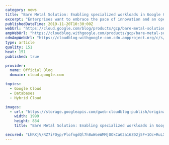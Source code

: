 ```yaml
---
category: news
title: "Bare Metal Solution: Enabling specialized workloads in Google Cloud"
excerpt: "Enterprises want to embrace the pace of innovation and an operational business model of the modern-day cloud, but they don’t want to disrupt their existing IT landscape or upgrade all their legacy applications. This presents a conundrum, as most legacy applications were not designed to run in the cloud,"
publishedDateTime: 2019-11-20T10:30:00Z
webUrl: "https://cloud.google.com/blog/products/gcp/bare-metal-solution-enabling-specialized-workloads-in-google-cloud/"
ampWebUrl: "https://cloudblog.withgoogle.com/products/gcp/bare-metal-solution-enabling-specialized-workloads-in-google-cloud/amp/"
cdnAmpWebUrl: "https://cloudblog-withgoogle-com.cdn.ampproject.org/c/s/cloudblog.withgoogle.com/products/gcp/bare-metal-solution-enabling-specialized-workloads-in-google-cloud/amp/"
type: article
quality: 151
heat: 151
published: true

provider:
  name: Official Blog
  domain: cloud.google.com

topics:
  - Google Cloud
  - Databases
  - Hybrid Cloud

images:
  - url: "https://storage.googleapis.com/gweb-cloudblog-publish/original_images/Google_Cloud_Bare_Metal_Solution.png"
    width: 1999
    height: 834
    title: "Bare Metal Solution: Enabling specialized workloads in Google Cloud"

secured: "LhRXjV/RZ7iFOyp/PlofngdQl7h8wWoeWMMjOOkCaG2a16Z02j5F+1Oc+RuLXHyDQxDDG9oJ3bHHKQHFCUr4+Sx7EcPFliPvc0hEBk6T+XjWbQ1nWqV54KUCERsR/0cz1pTPLgyWgCCZwyFEuCCVxGR5dy6j/E4jaOoFXw1+ckjmgkZF06rPgqWz6bBBtrY8C7o8Q0kFrxkGHXiF5qz8S9MREout45NY3BpBod9uXd0YYT/rDCghaQCt+3zEogwI9QLM/Db8cbb+V855gzghlywzUEcttzkrEPczjyIK83FACXT62bqJSSdgVJ8vcUlmANckGYuEFx+XMfl8LfqHeA==;bVTlBRL5GlS34xk/2nAwXA=="
---
```


